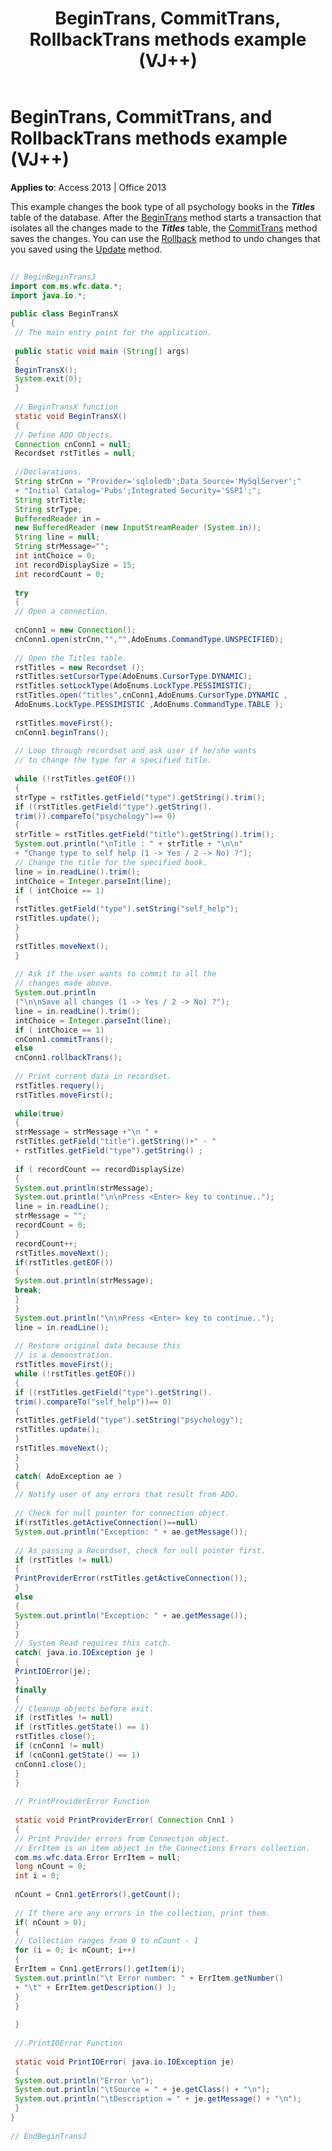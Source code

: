 ﻿---
title: BeginTrans, CommitTrans, RollbackTrans methods example (VJ++)
TOCTitle: BeginTrans, CommitTrans, and RollbackTrans methods example (VJ++)
ms:assetid: 8c1ca470-792e-4792-8913-fa7d3b46218f
ms:mtpsurl: https://msdn.microsoft.com/library/JJ249616(v=office.15)
ms:contentKeyID: 48546229
ms.date: 09/18/2015
mtps_version: v=office.15
---

# BeginTrans, CommitTrans, and RollbackTrans methods example (VJ++)


**Applies to**: Access 2013 | Office 2013

This example changes the book type of all psychology books in the ***Titles*** table of the database. After the [BeginTrans](begintrans-committrans-and-rollbacktrans-methods-ado.md) method starts a transaction that isolates all the changes made to the ***Titles*** table, the [CommitTrans](begintrans-committrans-and-rollbacktrans-methods-ado.md) method saves the changes. You can use the [Rollback](begintrans-committrans-and-rollbacktrans-methods-ado.md) method to undo changes that you saved using the [Update](update-method-ado.md) method.

```java 
 
// BeginBeginTransJ 
import com.ms.wfc.data.*; 
import java.io.*; 
 
public class BeginTransX 
{ 
 // The main entry point for the application. 
 
 public static void main (String[] args) 
 { 
 BeginTransX(); 
 System.exit(0); 
 } 
 
 // BeginTransX function 
 static void BeginTransX() 
 { 
 // Define ADO Objects. 
 Connection cnConn1 = null; 
 Recordset rstTitles = null; 
 
 //Declarations. 
 String strCnn = "Provider='sqloledb';Data Source='MySqlServer';" 
 + "Initial Catalog='Pubs';Integrated Security='SSPI';"; 
 String strTitle; 
 String strType; 
 BufferedReader in = 
 new BufferedReader (new InputStreamReader (System.in)); 
 String line = null; 
 String strMessage=""; 
 int intChoice = 0; 
 int recordDisplaySize = 15; 
 int recordCount = 0; 
 
 try 
 { 
 // Open a connection. 
 
 cnConn1 = new Connection(); 
 cnConn1.open(strCnn,"","",AdoEnums.CommandType.UNSPECIFIED); 
 
 // Open the Titles table. 
 rstTitles = new Recordset (); 
 rstTitles.setCursorType(AdoEnums.CursorType.DYNAMIC); 
 rstTitles.setLockType(AdoEnums.LockType.PESSIMISTIC); 
 rstTitles.open("titles",cnConn1,AdoEnums.CursorType.DYNAMIC , 
 AdoEnums.LockType.PESSIMISTIC ,AdoEnums.CommandType.TABLE ); 
 
 rstTitles.moveFirst(); 
 cnConn1.beginTrans(); 
 
 // Loop through recordset and ask user if he/she wants 
 // to change the type for a specified title. 
 
 while (!rstTitles.getEOF()) 
 { 
 strType = rstTitles.getField("type").getString().trim(); 
 if ((rstTitles.getField("type").getString(). 
 trim()).compareTo("psychology")== 0) 
 { 
 strTitle = rstTitles.getField("title").getString().trim(); 
 System.out.println("\nTitle : " + strTitle + "\n\n" 
 + "Change type to self help (1 -> Yes / 2 -> No) ?"); 
 // Change the title for the specified book. 
 line = in.readLine().trim(); 
 intChoice = Integer.parseInt(line); 
 if ( intChoice == 1) 
 { 
 rstTitles.getField("type").setString("self_help"); 
 rstTitles.update(); 
 } 
 } 
 rstTitles.moveNext(); 
 } 
 
 // Ask if the user wants to commit to all the 
 // changes made above. 
 System.out.println 
 ("\n\nSave all changes (1 -> Yes / 2 -> No) ?"); 
 line = in.readLine().trim(); 
 intChoice = Integer.parseInt(line); 
 if ( intChoice == 1) 
 cnConn1.commitTrans(); 
 else 
 cnConn1.rollbackTrans(); 
 
 // Print current data in recordset. 
 rstTitles.requery(); 
 rstTitles.moveFirst(); 
 
 while(true) 
 { 
 strMessage = strMessage +"\n " + 
 rstTitles.getField("title").getString()+" - " 
 + rstTitles.getField("type").getString() ; 
 
 if ( recordCount == recordDisplaySize) 
 { 
 System.out.println(strMessage); 
 System.out.println("\n\nPress <Enter> key to continue.."); 
 line = in.readLine(); 
 strMessage = ""; 
 recordCount = 0; 
 } 
 recordCount++; 
 rstTitles.moveNext(); 
 if(rstTitles.getEOF()) 
 { 
 System.out.println(strMessage); 
 break; 
 } 
 } 
 System.out.println("\n\nPress <Enter> key to continue.."); 
 line = in.readLine(); 
 
 // Restore original data because this 
 // is a demonstration. 
 rstTitles.moveFirst(); 
 while (!rstTitles.getEOF()) 
 { 
 if ((rstTitles.getField("type").getString(). 
 trim().compareTo("self_help"))== 0) 
 { 
 rstTitles.getField("type").setString("psychology"); 
 rstTitles.update(); 
 } 
 rstTitles.moveNext(); 
 } 
 } 
 catch( AdoException ae ) 
 { 
 // Notify user of any errors that result from ADO. 
 
 // Check for null pointer for connection object. 
 if(rstTitles.getActiveConnection()==null) 
 System.out.println("Exception: " + ae.getMessage()); 
 
 // As passing a Recordset, check for null pointer first. 
 if (rstTitles != null) 
 { 
 PrintProviderError(rstTitles.getActiveConnection()); 
 } 
 else 
 { 
 System.out.println("Exception: " + ae.getMessage()); 
 } 
 } 
 // System Read requires this catch. 
 catch( java.io.IOException je ) 
 { 
 PrintIOError(je); 
 } 
 finally 
 { 
 // Cleanup objects before exit. 
 if (rstTitles != null) 
 if (rstTitles.getState() == 1) 
 rstTitles.close(); 
 if (cnConn1 != null) 
 if (cnConn1.getState() == 1) 
 cnConn1.close(); 
 } 
 } 
 
 // PrintProviderError Function 
 
 static void PrintProviderError( Connection Cnn1 ) 
 { 
 // Print Provider errors from Connection object. 
 // ErrItem is an item object in the Connections Errors collection. 
 com.ms.wfc.data.Error ErrItem = null; 
 long nCount = 0; 
 int i = 0; 
 
 nCount = Cnn1.getErrors().getCount(); 
 
 // If there are any errors in the collection, print them. 
 if( nCount > 0); 
 { 
 // Collection ranges from 0 to nCount - 1 
 for (i = 0; i< nCount; i++) 
 { 
 ErrItem = Cnn1.getErrors().getItem(i); 
 System.out.println("\t Error number: " + ErrItem.getNumber() 
 + "\t" + ErrItem.getDescription() ); 
 } 
 } 
 
 } 
 
 //.PrintIOError Function 
 
 static void PrintIOError( java.io.IOException je) 
 { 
 System.out.println("Error \n"); 
 System.out.println("\tSource = " + je.getClass() + "\n"); 
 System.out.println("\tDescription = " + je.getMessage() + "\n"); 
 } 
} 
 
// EndBeginTransJ 
```

